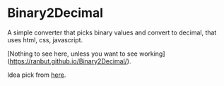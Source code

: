 # Binary2Decimal
A simple converter that picks binary values and convert to decimal, that uses html, css, javascript.

[Nothing to see here, unless you want to see working] (https://ranbut.github.io/Binary2Decimal/).

Idea pick from [here](https://github.com/florinpop17/app-ideas).
